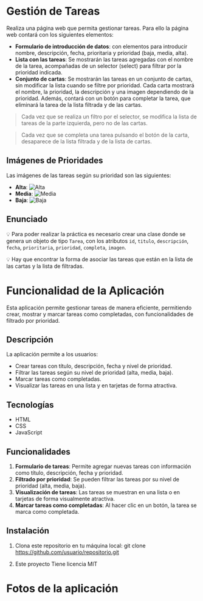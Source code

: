 # Gestión de Tareas

Realiza una página web que permita gestionar tareas. Para ello la página web contará con los siguientes elementos:

- **Formulario de introducción de datos**: con elementos para introducir nombre, descripción, fecha, prioritaria y prioridad (baja, media, alta).
- **Lista con las tareas**: Se mostrarán las tareas agregadas con el nombre de la tarea, acompañadas de un selector (select) para filtrar por la prioridad indicada.
- **Conjunto de cartas**: Se mostrarán las tareas en un conjunto de cartas, sin modificar la lista cuando se filtre por prioridad. Cada carta mostrará el nombre, la prioridad, la descripción y una imagen dependiendo de la prioridad. 
    Además, contará con un botón para completar la tarea, que eliminará la tarea de la lista filtrada y de las cartas.

> Cada vez que se realiza un filtro por el selector, se modifica la lista de tareas de la parte izquierda, pero no de las cartas.

> Cada vez que se completa una tarea pulsando el botón de la carta, desaparece de la lista filtrada y de la lista de cartas.

## Imágenes de Prioridades

Las imágenes de las tareas según su prioridad son las siguientes:

- **Alta**: ![Alta](https://encrypted-tbn0.gstatic.com/images?q=tbn:ANd9GcR4tANuBJoViapolNoVPmOHlaaFityDbdvSyyhUVpIL_MvB2K3IS6DNmUXkAtzhOPbbHRc&usqp=CAU)
- **Media**: ![Media](https://static-00.iconduck.com/assets.00/medium-priority-icon-512x512-kpm2vacr.png)
- **Baja**: ![Baja](https://static-00.iconduck.com/assets.00/high-priority-icon-1024x1024-ryazhwgn.png)

## Enunciado

💡 Para poder realizar la práctica es necesario crear una clase donde se genera un objeto de tipo `Tarea`, con los atributos `id`, `titulo`, `descripción`, `fecha`, `prioritaria`, `prioridad`, `completa`, `imagen`.

💡 Hay que encontrar la forma de asociar las tareas que están en la lista de las cartas y la lista de filtradas.


# Funcionalidad de la Aplicación
Esta aplicación permite gestionar tareas de manera eficiente, permitiendo crear, mostrar y marcar tareas como completadas, con funcionalidades de filtrado por prioridad.

## Descripción

La aplicación permite a los usuarios:
- Crear tareas con título, descripción, fecha y nivel de prioridad.
- Filtrar las tareas según su nivel de prioridad (alta, media, baja).
- Marcar tareas como completadas.
- Visualizar las tareas en una lista y en tarjetas de forma atractiva.

## Tecnologías
- HTML
- CSS
- JavaScript

## Funcionalidades

1. **Formulario de tareas**: Permite agregar nuevas tareas con información como título, descripción, fecha y prioridad.
2. **Filtrado por prioridad**: Se pueden filtrar las tareas por su nivel de prioridad (alta, media, baja).
3. **Visualización de tareas**: Las tareas se muestran en una lista o en tarjetas de forma visualmente atractiva.
4. **Marcar tareas como completadas**: Al hacer clic en un botón, la tarea se marca como completada.

## Instalación

1. Clona este repositorio en tu máquina local:
git clone https://github.com/usuario/repositorio.git

2. Este proyecto Tiene licencia MIT


# Fotos de la aplicación





